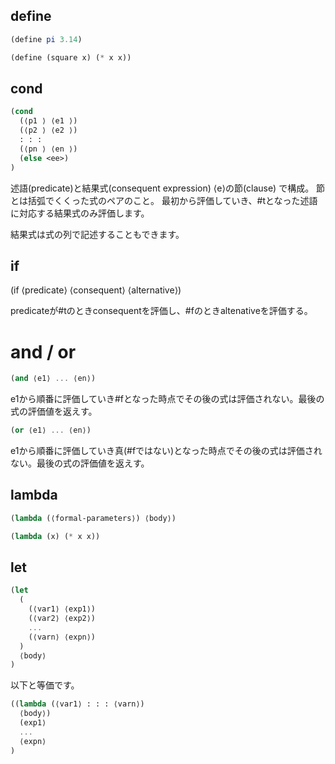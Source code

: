 ## define
```scheme
(define pi 3.14)

(define (square x) (* x x))
```

## cond
```scheme
(cond 
  (⟨p1 ⟩ ⟨e1 ⟩)
  (⟨p2 ⟩ ⟨e2 ⟩)
  : : :
  (⟨pn ⟩ ⟨en ⟩)
  (else <ee>)
) 
```
述語(predicate)と結果式(consequent expression) ⟨e⟩の節(clause) で構成。
節とは括弧でくくった式のペアのこと。
最初から評価していき、#tとなった述語に対応する結果式のみ評価します。

結果式は式の列で記述することもできます。

## if
(if ⟨predicate⟩ ⟨consequent⟩ ⟨alternative⟩)

predicateが#tのときconsequentを評価し、#fのときaltenativeを評価する。

# and / or
```scheme
(and ⟨e1⟩ ... ⟨en⟩)
```
e1から順番に評価していき#fとなった時点でその後の式は評価されない。最後の式の評価値を返えす。

```scheme
(or ⟨e1⟩ ... ⟨en⟩)
```
e1から順番に評価していき真(#fではない)となった時点でその後の式は評価されない。最後の式の評価値を返えす。


## lambda
```scheme
(lambda (⟨formal-parameters⟩) ⟨body⟩)
```

```scheme
(lambda (x) (* x x))
```

## let
```scheme
(let 
  (
    (⟨var1⟩ ⟨exp1⟩)
    (⟨var2⟩ ⟨exp2⟩)
    ...
    (⟨varn⟩ ⟨expn⟩)
  )
  ⟨body⟩
)
```
以下と等価です。

```scheme
((lambda (⟨var1⟩ : : : ⟨varn⟩)
  ⟨body⟩)
  (exp1⟩
  ...
  ⟨expn⟩
)

